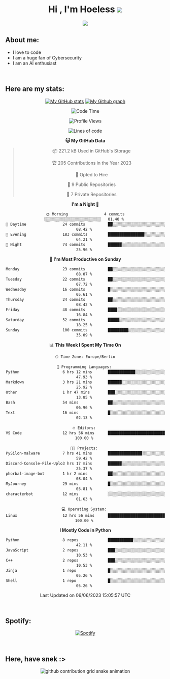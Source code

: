 <h1 align="center">Hi , I'm Hoeless <img src="https://media.giphy.com/media/hvRJCLFzcasrR4ia7z/giphy.gif" width="35"></h1>
<p align="center">
  <a href="https://github.com/whois-hoeless"><img src="https://readme-typing-svg.demolab.com?font=Roboto+Mono&weight=300&size=28&duration=4000&pause=100&color=C109F7&center=true&vCenter=true&width=580&height=127&lines=I'm+a+programmer;I'm+an+AI+enthusiast;I'm+a+big+fan+of+Neural+Networks;I'm+interested+in+Computer+Science;I+love+Cybersecurity;By+the+way+I+use+Arch+%F0%9F%92%80"></a>
</p>

## About me:

- I love to code
- I am a huge fan of Cybersecurity
- I am an AI enthusiast 

<br>

## Here are my stats:

<div align="center">
    
 [![My GitHub stats](https://github-readme-stats.vercel.app/api?username=whois-hoeless&count_private=true&show_icons=true&theme=radical)](https://github.com/whois-hoeless)
 [![My Github graph](http://github-profile-summary-cards.vercel.app/api/cards/profile-details?username=whois-hoeless&theme=radical)](https://github.com/whois-hoeless)

<!--START_SECTION:waka-->
![Code Time](http://img.shields.io/badge/Code%20Time-28%20hrs%205%20mins-blue)

![Profile Views](http://img.shields.io/badge/Profile%20Views-8-blue)

![Lines of code](https://img.shields.io/badge/From%20Hello%20World%20I%27ve%20Written-33.1%20thousand%20lines%20of%20code-blue)

**🐱 My GitHub Data** 

> 📦 221.2 kB Used in GitHub's Storage 
 > 
> 🏆 205 Contributions in the Year 2023
 > 
> 💼 Opted to Hire
 > 
> 📜 9 Public Repositories 
 > 
> 🔑 7 Private Repositories 
 > 
**I'm a Night 🦉** 

```text
🌞 Morning                4 commits           ░░░░░░░░░░░░░░░░░░░░░░░░░   01.40 % 
🌆 Daytime                24 commits          ██░░░░░░░░░░░░░░░░░░░░░░░   08.42 % 
🌃 Evening                183 commits         ████████████████░░░░░░░░░   64.21 % 
🌙 Night                  74 commits          ██████░░░░░░░░░░░░░░░░░░░   25.96 % 
```
📅 **I'm Most Productive on Sunday** 

```text
Monday                   23 commits          ██░░░░░░░░░░░░░░░░░░░░░░░   08.07 % 
Tuesday                  22 commits          ██░░░░░░░░░░░░░░░░░░░░░░░   07.72 % 
Wednesday                16 commits          █░░░░░░░░░░░░░░░░░░░░░░░░   05.61 % 
Thursday                 24 commits          ██░░░░░░░░░░░░░░░░░░░░░░░   08.42 % 
Friday                   48 commits          ████░░░░░░░░░░░░░░░░░░░░░   16.84 % 
Saturday                 52 commits          █████░░░░░░░░░░░░░░░░░░░░   18.25 % 
Sunday                   100 commits         █████████░░░░░░░░░░░░░░░░   35.09 % 
```


📊 **This Week I Spent My Time On** 

```text
🕑︎ Time Zone: Europe/Berlin

💬 Programming Languages: 
Python                   6 hrs 12 mins       ████████████░░░░░░░░░░░░░   47.93 % 
Markdown                 3 hrs 21 mins       ██████░░░░░░░░░░░░░░░░░░░   25.92 % 
Other                    1 hr 47 mins        ███░░░░░░░░░░░░░░░░░░░░░░   13.85 % 
Bash                     54 mins             ██░░░░░░░░░░░░░░░░░░░░░░░   06.96 % 
Text                     16 mins             █░░░░░░░░░░░░░░░░░░░░░░░░   02.13 % 

🔥 Editors: 
VS Code                  12 hrs 56 mins      █████████████████████████   100.00 % 

🐱‍💻 Projects: 
PySilon-malware          7 hrs 41 mins       ███████████████░░░░░░░░░░   59.42 % 
Discord-Console-File-Uplo3 hrs 17 mins       ██████░░░░░░░░░░░░░░░░░░░   25.37 % 
phorbal-image-bot        1 hr 2 mins         ██░░░░░░░░░░░░░░░░░░░░░░░   08.04 % 
MyJourney                29 mins             █░░░░░░░░░░░░░░░░░░░░░░░░   03.81 % 
characterbot             12 mins             ░░░░░░░░░░░░░░░░░░░░░░░░░   01.63 % 

💻 Operating System: 
Linux                    12 hrs 56 mins      █████████████████████████   100.00 % 
```

**I Mostly Code in Python** 

```text
Python                   8 repos             ███████████░░░░░░░░░░░░░░   42.11 % 
JavaScript               2 repos             ███░░░░░░░░░░░░░░░░░░░░░░   10.53 % 
C++                      2 repos             ███░░░░░░░░░░░░░░░░░░░░░░   10.53 % 
Jinja                    1 repo              █░░░░░░░░░░░░░░░░░░░░░░░░   05.26 % 
Shell                    1 repo              █░░░░░░░░░░░░░░░░░░░░░░░░   05.26 % 
```




 Last Updated on 06/06/2023 15:05:57 UTC
<!--END_SECTION:waka-->
</div>
<br>

## Spotify:

<div align="center">

[![Spotify](https://whois-hoeless.vercel.app/api/spotify?background_color=0d1117&border_color=090d13)](https://open.spotify.com/user/heanchenhorst)
</div>

<br>

## Here, have snek :>
<div align="center">
<picture>
  <source media="(prefers-color-scheme: dark)" srcset="https://raw.githubusercontent.com/whois-hoeless/whois-hoeless/output/github-contribution-grid-snake-dark.svg">
  <source media="(prefers-color-scheme: light)" srcset="https://raw.githubusercontent.com/whois-hoeless/whois-hoeless/output/github-contribution-grid-snake.svg">
  <img alt="github contribution grid snake animation" src="https://raw.githubusercontent.com/whois-hoeless/whois-hoeless/output/github-contribution-grid-snake.svg">
</div>
